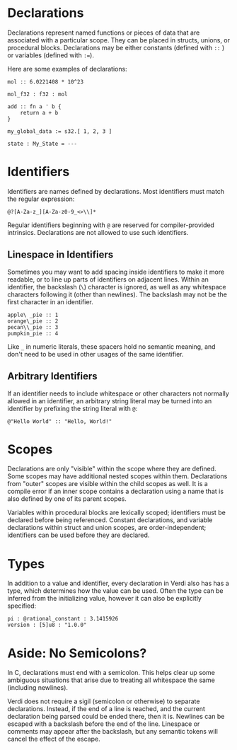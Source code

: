 # Declarations
Declarations represent named functions or pieces of data that are associated with a particular scope.  They can be placed in structs, unions, or procedural blocks.  Declarations may be either constants (defined with `::` ) or variables (defined with `:=`).

Here are some examples of declarations:
```
mol :: 6.0221408 * 10^23

mol_f32 : f32 : mol

add :: fn a ' b {
	return a + b
}

my_global_data := s32.[ 1, 2, 3 ]

state : My_State = ---
```

# Identifiers
Identifiers are names defined by declarations.  Most identifiers must match the regular expression:
```
@?[A-Za-z_][A-Za-z0-9_<>\\]*
```

Regular identifiers beginning with `@` are reserved for compiler-provided intrinsics.  Declarations are not allowed to use such identifiers.

## Linespace in Identifiers
Sometimes you may want to add spacing inside identifiers to make it more readable, or to line up parts of identifiers on adjacent lines.  Within an identifier, the backslash (`\`) character is ignored, as well as any whitespace characters following it (other than newlines).  The backslash may not be the first character in an identifier.

```
apple\ _pie :: 1
orange\_pie :: 2
pecan\\_pie :: 3
pumpkin_pie :: 4
```
Like `_` in numeric literals, these spacers hold no semantic meaning, and don't need to be used in other usages of the same identifier.

## Arbitrary Identifiers
If an identifier needs to include whitespace or other characters not normally allowed in an identifier, an arbitrary string literal may be turned into an identifier by prefixing the string literal with `@`:
```
@"Hello World" :: "Hello, World!"
```

# Scopes
Declarations are only "visible" within the scope where they are defined.  Some scopes may have additional nested scopes within them.  Declarations from "outer" scopes are visible within the child scopes as well.  It is a compile error if an inner scope contains a declaration using a name that is also defined by one of its parent scopes.

Variables within procedural blocks are lexically scoped; identifiers must be declared before being referenced.  Constant declarations, and variable declarations within struct and union scopes, are order-independent; identifiers can be used before they are declared.

# Types
In addition to a value and identifier, every declaration in Verdi also has has a type, which determines how the value can be used.  Often the type can be inferred from the initializing value, however it can also be explicitly specified:
```
pi : @rational_constant : 3.1415926
version : [5]u8 : "1.0.0"
```

# Aside: No Semicolons?
In C, declarations must end with a semicolon.  This helps clear up some ambiguous situations that arise due to treating all whitespace the same (including newlines).

Verdi does not require a sigil (semicolon or otherwise) to separate declarations.  Instead, if the end of a line is reached, and the current declaration being parsed could be ended there, then it is.  Newlines can be escaped with a backslash before the end of the line.  Linespace or comments may appear after the backslash, but any semantic tokens will cancel the effect of the escape.